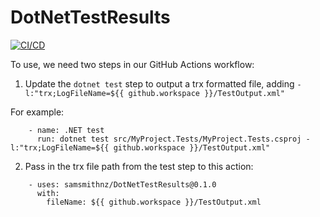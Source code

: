 # DotNetTestResults
[![CI/CD](https://github.com/samsmithnz/DotNetTestResults/actions/workflows/workflow.yml/badge.svg)](https://github.com/samsmithnz/DotNetTestResults/actions/workflows/workflow.yml)

To use, we need two steps in our GitHub Actions workflow:
1. Update the `dotnet test` step to output a trx formatted file, adding `-l:"trx;LogFileName=${{ github.workspace }}/TestOutput.xml"`

For example:
```
    - name: .NET test
      run: dotnet test src/MyProject.Tests/MyProject.Tests.csproj -l:"trx;LogFileName=${{ github.workspace }}/TestOutput.xml"

```

2. Pass in the trx file path from the test step to this action:

```
    - uses: samsmithnz/DotNetTestResults@0.1.0
      with:
        fileName: ${{ github.workspace }}/TestOutput.xml
```
